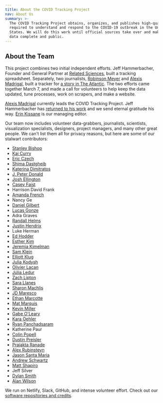 ```yaml
---
title: About the COVID Tracking Project
nav: About Us
summary: >-
  The COVID Tracking Project obtains, organizes, and publishes high-quality data
  required to understand and respond to the COVID-19 outbreak in the United
  States. We will do this work until official sources take over and make their
  data complete and public.
---
```

## About the Team

This project combines two initial independent efforts. Jeff Hammerbacher, Founder and General Partner at [Related Sciences](https://www.related.vc/), built a tracking spreadsheet. Separately, two journalists, [Robinson Meyer](https://twitter.com/yayitsrob) and [Alexis Madrigal](https://twitter.com/alexismadrigal), built a tracker for [a story in The Atlantic](https://www.theatlantic.com/health/archive/2020/03/how-many-americans-have-been-tested-coronavirus/607597/). The two efforts came together March 7, and made a call for volunteers to help keep the data updated, tune processes, work on scrapers, and make a website.

[Alexis Madrigal](https://twitter.com/alexismadrigal) currently leads the COVID Tracking Project. Jeff Hammerbacher has [returned to his work](https://www.related.vc/) and we send eternal gratitude his way. [Erin Kissane](https://twitter.com/kissane) is our managing editor. 

Our team now includes volunteer data-grabbers, journalists, scientists, visualization specialists, designers, project managers, and many other great people. We can't list them all for privacy reasons, but here are some of our stalwart contributors:

* [Stanley Bishop](https://mltogether.la/)
* [Kai Curry](https://github.com/webmasterkai)
* [Eric Czech](https://www.linkedin.com/in/eric-czech-2029928/)
* [Shima Dastgheib](https://twitter.com/shimadastgheib)
* [Katerina Dimitratos](https://twitter.com/kdimitratos)
* [J. Peter Donald](https://twitter.com/JPeterDonald)
* [Josh Ellington](https://joshellington.com)
* [Casey Faist](https://twitter.com/cfactoid)
* Harrison David Frank
* [Amanda French](http://amandafrench.net)
* Nancy Ge
* [Daniel Gilbert](https://www.tall-dog.com/)
* [Lucas Gonze](http://gonze.com)
* Adra Graves
* [Randall Helms](https://www.linkedin.com/in/randallhelms/)
* [Justin Hendrix](https://twitter.com/justinhendrix)
* Luke Herman
* [Ed Hodder](https://www.linkedin.com/in/edhodder/)
* [Esther Kim](https://www.linkedin.com/in/esther-kim-9544201a)
* [Jeremia Kimelman](https://www.jeremiak.com)
* [Sam Klein](https://twitter.com/metasj)
* [Elliott Klug](http://elliottklug.com)
* [Julia Kodysh](https://twitter.com/JuliaKodysh)
* [Olivier Lacan](https://twitter.com/olivierlacan)
* [Júlia Ledur](https://julialedur.com.br/)
* [Zach Lipton](https://twitter.com/zachlipton)
* [Sara Llanes](https://twitter.com/SaraLlanes)
* [Sharon Machlis](https://twitter.com/sharon000)
* [JD Maresco](https://twitter.com/jdmaresco)
* [Ethan Marcotte](https://ethanmarcotte.com/)
* [Mat Marquis](https://hire.wil.to)
* [Kevin Miller](https://kevee.net)
* [Gabe O'Leary](https://gabeoleary.com)
* [Kara Oehler](https://twitter.com/karaoehler)
* [Ryan Panchadsaram](https://twitter.com/rypan)
* Katherine Paur
* [Colin Popell](https://twitter.com/cpopell)
* [Dustin Preisler](https://www.linkedin.com/in/dustinpreisler/)
* [Prajakta Ranade](https://twitter.com/Prajakta_RD)
* [Alex Rubinsteyn](https://twitter.com/iskander)
* [Jason Santa Maria](https://jasonsantamaria.com)
* [Andrew Schwartz](https://aschwartz.me/)
* [Matt Shapiro](http://matthiasshapiro.com)
* Jeff Silver
* [Dylan Smith](http://TucsonSentinel.com)
* [Alan Wilson](https://twitter.com/alangwilson)

We run on Netlify, Slack, GitHub, and intense volunteer effort. Check out our [software repositories and credits](https://covidtracking.com/software/).
